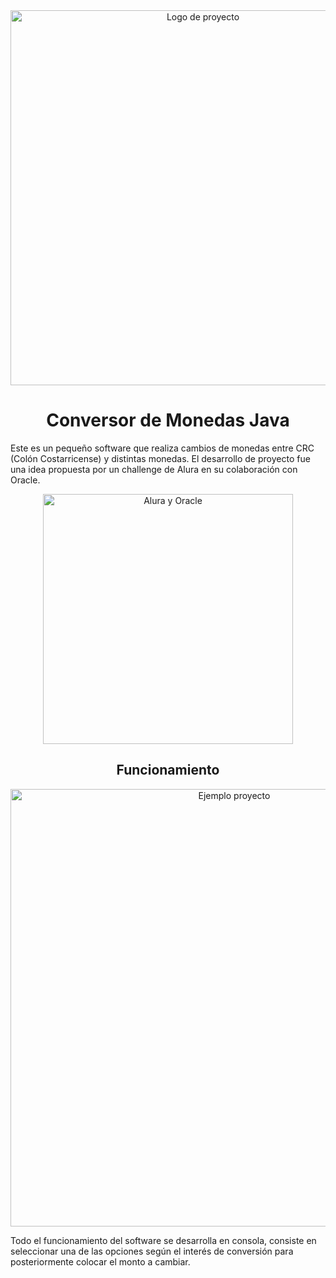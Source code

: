 <div align="center">
    <img src="https://github.com/user-attachments/assets/7f670151-339f-4aeb-a940-02e305391f5b" alt="Logo de proyecto" width="600">
</div>
<h1 align="center"> Conversor de Monedas Java </h1>

<p>Este es un pequeño software que realiza cambios de monedas entre CRC (Colón Costarricense) y distintas monedas. El desarrollo de proyecto fue una idea propuesta por un challenge de Alura en su colaboración con Oracle.</p>

<div align="center">
    <img src="https://github.com/user-attachments/assets/b702a903-e20d-4d74-9bb9-e1f1dac34870" alt="Alura y Oracle" width="400">
</div>

<h2 align="center"> Funcionamiento </h2>
<div align="center">
    <img src="https://github.com/user-attachments/assets/7aa9478f-7696-43f3-a3e8-e1a5fd64c4a3" alt="Ejemplo proyecto" width="700">
</div>

<p>Todo el funcionamiento del software se desarrolla en consola, consiste en seleccionar una de las opciones según el interés de conversión para posteriormente colocar el monto a cambiar.</p



